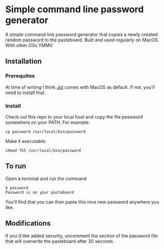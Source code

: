 # Simple command line password generator

A simple command line password generator that copies a newly created random password to the pasteboard. Built and used regularly on MacOS. With other OSs YMMV.

## Installation

### Prerequites
At time of writing I think [Jot](http://support.moonpoint.com/os/os-x/man/jot.html) comes with MacOS as default. if not, you'll need to install that.

### Install
Check out this repo to your local host and copy the file _password_ somewhere on your PATH. For example:

```shell
cp password /usr/local/bin/password
```

Make it executable:

```shell
chmod 755 /usr/local/bin/password
```

## To run
Open a terminal and run the command 

```shell
$ password
Password is on your pasteboard
```

You'll find that you can then paste this nice new password anywhere you like.

## Modifications
If you'd like added security, uncomment the section of the password file that will overwrite the pasteboard after 30 seconds
